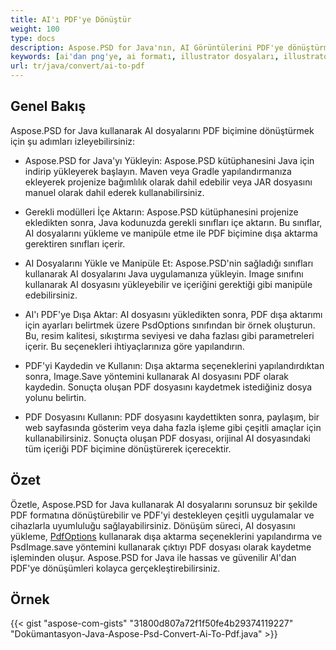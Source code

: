 ```yaml
---
title: AI'ı PDF'ye Dönüştür
weight: 100
type: docs
description: Aspose.PSD for Java'nın, AI Görüntülerini PDF'ye dönüştürmesini nasıl gerçekleştireceğinizi kontrol edin
keywords: [ai'dan png'ye, ai formatı, illustrator dosyaları, illustrator dönüştürme, ai'dan pdf'ye, ai'dan jpeg'e, ai'dan tiff'e, ai'dan psd'ye, psd api, java, kod örneği]
url: tr/java/convert/ai-to-pdf
---
```


## **Genel Bakış**
Aspose.PSD for Java kullanarak AI dosyalarını PDF biçimine dönüştürmek için şu adımları izleyebilirsiniz:

- Aspose.PSD for Java'yı Yükleyin: Aspose.PSD kütüphanesini Java için indirip yükleyerek başlayın. Maven veya Gradle yapılandırmanıza ekleyerek projenize bağımlılık olarak dahil edebilir veya JAR dosyasını manuel olarak dahil ederek kullanabilirsiniz.

- Gerekli modülleri İçe Aktarın: Aspose.PSD kütüphanesini projenize ekledikten sonra, Java kodunuzda gerekli sınıfları içe aktarın. Bu sınıflar, AI dosyalarını yükleme ve manipüle etme ile PDF biçimine dışa aktarma gerektiren sınıfları içerir.

- AI Dosyalarını Yükle ve Manipüle Et: Aspose.PSD'nin sağladığı sınıfları kullanarak AI dosyalarını Java uygulamanıza yükleyin. Image sınıfını kullanarak AI dosyasını yükleyebilir ve içeriğini gerektiği gibi manipüle edebilirsiniz.

- AI'ı PDF'ye Dışa Aktar: AI dosyasını yükledikten sonra, PDF dışa aktarımı için ayarları belirtmek üzere PsdOptions sınıfından bir örnek oluşturun. Bu, resim kalitesi, sıkıştırma seviyesi ve daha fazlası gibi parametreleri içerir. Bu seçenekleri ihtiyaçlarınıza göre yapılandırın.

- PDF'yi Kaydedin ve Kullanın: Dışa aktarma seçeneklerini yapılandırdıktan sonra, Image.Save yöntemini kullanarak AI dosyasını PDF olarak kaydedin. Sonuçta oluşan PDF dosyasını kaydetmek istediğiniz dosya yolunu belirtin.

- PDF Dosyasını Kullanın: PDF dosyasını kaydettikten sonra, paylaşım, bir web sayfasında gösterim veya daha fazla işleme gibi çeşitli amaçlar için kullanabilirsiniz. Sonuçta oluşan PDF dosyası, orijinal AI dosyasındaki tüm içeriği PDF biçimine dönüştürerek içerecektir.

## **Özet**
Özetle, Aspose.PSD for Java kullanarak AI dosyalarını sorunsuz bir şekilde PDF formatına dönüştürebilir ve PDF'yi destekleyen çeşitli uygulamalar ve cihazlarla uyumluluğu sağlayabilirsiniz. Dönüşüm süreci, AI dosyasını yükleme, [PdfOptions](https://reference.aspose.com/psd/java/com.aspose.psd.imageoptions/pdfoptions/) kullanarak dışa aktarma seçeneklerini yapılandırma ve PsdImage.save yöntemini kullanarak çıktıyı PDF dosyası olarak kaydetme işleminden oluşur. Aspose.PSD for Java ile hassas ve güvenilir AI'dan PDF'ye dönüşümleri kolayca gerçekleştirebilirsiniz.

## **Örnek**
{{< gist "aspose-com-gists" "31800d807a72f1f50fe4b29374119227" "Dokümantasyon-Java-Aspose-Psd-Convert-Ai-To-Pdf.java" >}}
